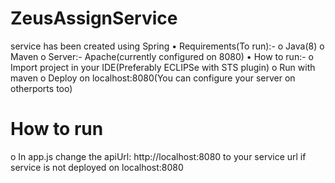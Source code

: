 # ZeusAssignService

service has been created using Spring
•	Requirements(To run):-
o	Java(8)
o	Maven 
o	Server:- Apache(currently configured on 8080)
•	How to run:-
o	Import project in your IDE(Preferably ECLIPSe with STS plugin)
o	Run with maven
o	Deploy on localhost:8080(You can configure your server on otherports too)


#	How to run
o	In app.js change the apiUrl: http://localhost:8080 to your service url if service is not deployed on localhost:8080
